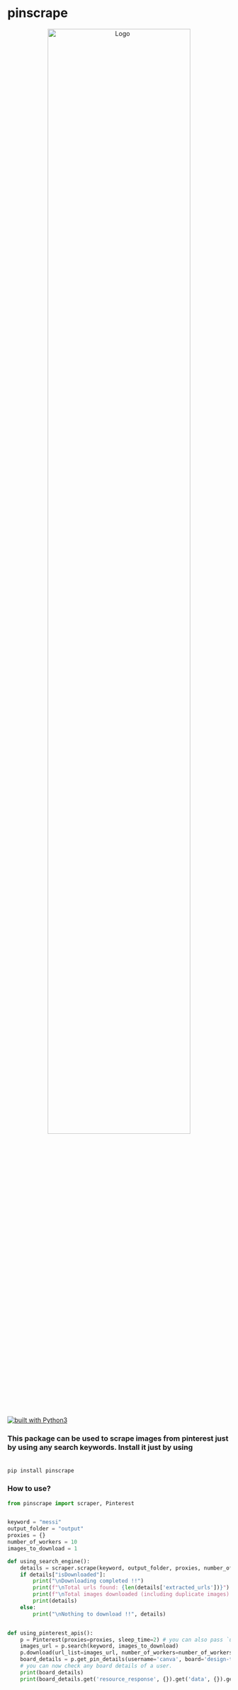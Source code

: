 # pinscrape

<p style="text-align: center">
    <img src="image/banner.png" alt="Logo" width="80%">
</p>

[![built with Python3](https://img.shields.io/badge/built%20with-Python3.6+-red.svg)](https://www.python.org/)

### This package can be used to scrape images from pinterest just by using any search keywords. Install it just by using <br><br>
`pip install pinscrape`

### How to use?
```python
from pinscrape import scraper, Pinterest


keyword = "messi"
output_folder = "output"
proxies = {}
number_of_workers = 10
images_to_download = 1

def using_search_engine():
    details = scraper.scrape(keyword, output_folder, proxies, number_of_workers, images_to_download, sleep_time=2)
    if details["isDownloaded"]:
        print("\nDownloading completed !!")
        print(f"\nTotal urls found: {len(details['extracted_urls'])}")
        print(f"\nTotal images downloaded (including duplicate images): {len(details['urls_list'])}")
        print(details)
    else:
        print("\nNothing to download !!", details)


def using_pinterest_apis():
    p = Pinterest(proxies=proxies, sleep_time=2) # you can also pass `user_agent` here.
    images_url = p.search(keyword, images_to_download)
    p.download(url_list=images_url, number_of_workers=number_of_workers, output_folder=output_folder)
    board_details = p.get_pin_details(username='canva', board='design-trends')
    # you can now check any board details of a user.
    print(board_details)
    print(board_details.get('resource_response', {}).get('data', {}).get('created_at'))
```
